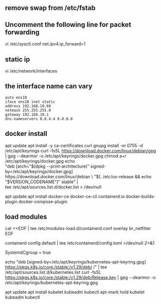 ## remove swap from /etc/fstab

## Uncomment the following line for packet forwarding
vi /etc/sysctl.conf
net.ipv4.ip_forward=1

## static ip
vi /etc/network/interfaces

## the interface name can vary
```
auto ens18
iface ens18 inet static
address 192.168.10.60
netmask 255.255.255.0
gateway 192.168.10.1
dns-nameservers 8.8.4.4 8.8.8.8
```

## docker install
apt update
apt install -y ca-certificates curl gnupg
install -m 0755 -d /etc/apt/keyrings
curl -fsSL https://download.docker.com/linux/debian/gpg | gpg --dearmor -o /etc/apt/keyrings/docker.gpg
chmod a+r /etc/apt/keyrings/docker.gpg
echo \
"deb [arch="$(dpkg --print-architecture)" signed-by=/etc/apt/keyrings/docker.gpg] https://download.docker.com/linux/debian \
"$(. /etc/os-release && echo "$VERSION_CODENAME")" stable" | \
tee /etc/apt/sources.list.d/docker.list > /dev/null

apt update
apt install docker-ce docker-ce-cli containerd.io docker-buildx-plugin docker-compose-plugin


## load modules
cat <<EOF | tee /etc/modules-load.d/containerd.conf
overlay
br_netfilter
EOF

containerd config default | tee /etc/containerd/config.toml >/dev/null 2>&1

SystemdCgroup = true


echo "deb [signed-by=/etc/apt/keyrings/kubernetes-apt-keyring.gpg] https://pkgs.k8s.io/core:/stable:/v1.29/deb/ /" | tee /etc/apt/sources.list.d/kubernetes.list
curl -fsSL https://pkgs.k8s.io/core:/stable:/v1.29/deb/Release.key | gpg --dearmor -o /etc/apt/keyrings/kubernetes-apt-keyring.gpg

apt update
apt install kubelet kubeadm kubectl
apt-mark hold kubelet kubeadm kubectl
